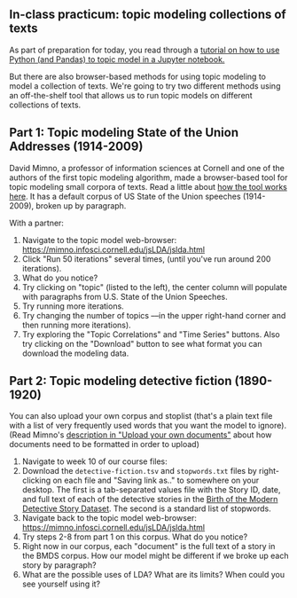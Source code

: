 ## In-class practicum: topic modeling collections of texts

As part of preparation for today, you read through a [tutorial on how to use Python (and Pandas) to topic model in a Jupyter notebook.](https://colab.research.google.com/drive/1i5W4X8qqXrRcXD55cYAoj_YDQaGxiBeY?usp=sharing) 

But there are also browser-based methods for using topic modeling to model a collection of texts. We're going to try two different methods using an off-the-shelf tool that allows us to run topic models on different collections of texts.  

## Part 1: Topic modeling State of the Union Addresses (1914-2009)

David Mimno, a professor of information sciences at Cornell and one of the authors of the first topic modeling algorithm, made a browser-based tool for topic modeling small corpora of texts. Read a little about [how the tool works here](https://mimno.infosci.cornell.edu/jsLDA/index.html). It has a default corpus of US State of the Union speeches (1914-2009), broken up by paragraph.

With a partner:

1. Navigate to the topic model web-browser: https://mimno.infosci.cornell.edu/jsLDA/jslda.html
2. Click "Run 50 iterations" several times, (until you've run around 200 iterations).
3. What do you notice?
6. Try clicking on "topic" (listed to the left), the center column will populate with paragraphs from U.S. State of the Union Speeches.
7. Try running more iterations. 
5. Try changing the number of topics ––in the upper right-hand corner and then running more iterations).
8. Try exploring the "Topic Correlations" and "Time Series" buttons. Also try clicking on the "Download" button to see what format you can download the modeling data.


## Part 2: Topic modeling detective fiction (1890-1920)

You can also upload your own corpus and stoplist (that's a plain text file with a list of very frequently used words that you want the model to ignore). (Read Mimno's [description in "Upload your own documents"](https://mimno.infosci.cornell.edu/jsLDA/) about how documents need to be formatted in order to upload)

1. Navigate to week 10 of our course files:  
2. Download the `detective-fiction.tsv` and `stopwords.txt` files by right-clicking on each file and "Saving link as.." to somewhere on your desktop. The first is a tab-separated values file with the Story ID, date, and full text of each of the detective stories in the [Birth of the Modern Detective Story Dataset](https://github.com/ahmmnd/BMDS/tree/main?tab=readme-ov-file#the-birth-of-the-modern-detective-story-bmds-dataset). The second is a standard list of stopwords. 
3. Navigate back to the topic model web-browser: https://mimno.infosci.cornell.edu/jsLDA/jslda.html  
4. Try steps 2-8 from part 1 on this corpus. What do you notice?
5. Right now in our corpus, each "document" is the full text of a story in the BMDS corpus. How our model might be different if we broke up each story by paragraph?
6. What are the possible uses of LDA? What are its limits? When could you see yourself using it? 


